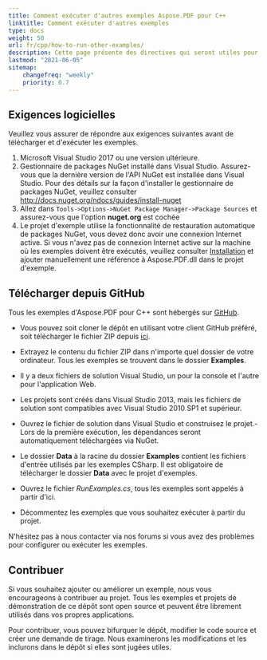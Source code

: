 ```yaml
---
title: Comment exécuter d'autres exemples Aspose.PDF pour C++
linktitle: Comment exécuter d'autres exemples
type: docs
weight: 50
url: fr/cpp/how-to-run-other-examples/
description: Cette page présente des directives qui seront utiles pour les exigences suivantes avant de télécharger et d'exécuter les exemples.
lastmod: "2021-06-05"
sitemap:
    changefreq: "weekly"
    priority: 0.7
---
```


## Exigences logicielles

Veuillez vous assurer de répondre aux exigences suivantes avant de télécharger et d'exécuter les exemples.

1. Microsoft Visual Studio 2017 ou une version ultérieure.
1. Gestionnaire de packages NuGet installé dans Visual Studio. Assurez-vous que la dernière version de l'API NuGet est installée dans Visual Studio. Pour des détails sur la façon d'installer le gestionnaire de packages NuGet, veuillez consulter <http://docs.nuget.org/ndocs/guides/install-nuget>
1. Allez dans `Tools->Options->NuGet Package Manager->Package Sources` et assurez-vous que l'option **nuget.org** est cochée
1. Le projet d'exemple utilise la fonctionnalité de restauration automatique de packages NuGet, vous devez donc avoir une connexion Internet active. Si vous n'avez pas de connexion Internet active sur la machine où les exemples doivent être exécutés, veuillez consulter [Installation](/pdf/cpp/installation/) et ajouter manuellement une référence à Aspose.PDF.dll dans le projet d'exemple.

## Télécharger depuis GitHub

Tous les exemples d'Aspose.PDF pour C++ sont hébergés sur [GitHub](https://github.com/aspose-pdf/Aspose.PDF-for-C).

- Vous pouvez soit cloner le dépôt en utilisant votre client GitHub préféré, soit télécharger le fichier ZIP depuis [ici](https://codeload.github.com/aspose-pdf/Aspose.PDF-for-C/zip/master).
- Extrayez le contenu du fichier ZIP dans n'importe quel dossier de votre ordinateur. Tous les exemples se trouvent dans le dossier **Examples**.
- Il y a deux fichiers de solution Visual Studio, un pour la console et l'autre pour l'application Web.
- Les projets sont créés dans Visual Studio 2013, mais les fichiers de solution sont compatibles avec Visual Studio 2010 SP1 et supérieur.

- Ouvrez le fichier de solution dans Visual Studio et construisez le projet.- Lors de la première exécution, les dépendances seront automatiquement téléchargées via NuGet.
- Le dossier **Data** à la racine du dossier **Examples** contient les fichiers d'entrée utilisés par les exemples CSharp. Il est obligatoire de télécharger le dossier **Data** avec le projet d'exemples.
- Ouvrez le fichier *RunExamples.cs*, tous les exemples sont appelés à partir d'ici.
- Décommentez les exemples que vous souhaitez exécuter à partir du projet.

N'hésitez pas à nous contacter via nos forums si vous avez des problèmes pour configurer ou exécuter les exemples.

## Contribuer

Si vous souhaitez ajouter ou améliorer un exemple, nous vous encourageons à contribuer au projet. Tous les exemples et projets de démonstration de ce dépôt sont open source et peuvent être librement utilisés dans vos propres applications.

Pour contribuer, vous pouvez bifurquer le dépôt, modifier le code source et créer une demande de tirage. Nous examinerons les modifications et les inclurons dans le dépôt si elles sont jugées utiles.